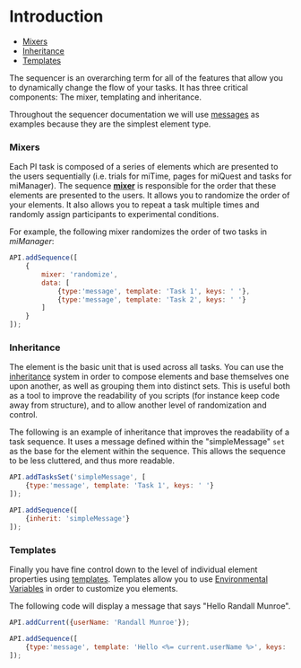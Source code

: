 # Introduction

- [Mixers](#mixers)
- [Inheritance](#inheritance)
- [Templates](#templates)

The sequencer is an overarching term for all of the features that allow you to dynamically change the flow of your tasks.
It has three critical components: The mixer, templating and inheritance.

Throughout the sequencer documentation we will use [messages](../manager/messages.html) as examples because they are the simplest element type.

### Mixers

Each PI task is composed of a series of elements which are presented to the users sequentially 
(i.e. trials for miTime, pages for miQuest and tasks for miManager). 
The sequence [**mixer**](./mixer.html) is responsible for the order  that these elements are presented to the users. 
It allows you to randomize the order of your elements.
It also allows you to repeat a task multiple times and randomly assign participants to experimental conditions.

For example, the following mixer randomizes the order of two tasks in *miManager*:

```javascript
API.addSequence([
    {
        mixer: 'randomize',
        data: [
            {type:'message', template: 'Task 1', keys: ' '},
            {type:'message', template: 'Task 2', keys: ' '}
        ]
    }
]);
```

### Inheritance
The element is the basic unit that is used across all tasks.
You can use the [inheritance](./inheritance.html) system in order to compose elements and base themselves one upon another, as well as grouping them into distinct sets.
This is useful both as a tool to improve the readability of you scripts (for instance keep code away from structure), and to allow another level of randomization and control.

The following is an example of inheritance that improves the readability of a task sequence.
It uses a message defined within the "simpleMessage" `set` as the base for the element within the sequence.
This allows the sequence to be less cluttered, and thus more readable.

```javascript
API.addTasksSet('simpleMessage', [
    {type:'message', template: 'Task 1', keys: ' '}
]);

API.addSequence([
    {inherit: 'simpleMessage'}
]);
```

### Templates
Finally you have fine control down to the level of individual element properties using [templates](./templates.html). 
Templates allow you to use [Environmental Variables](./variables.html) in order to customize you elements.

The following code will display a message that says "Hello Randall Munroe".

```javascript
API.addCurrent({userName: 'Randall Munroe'});

API.addSequence([
    {type:'message', template: 'Hello <%= current.userName %>', keys: ' '}
]);
```
